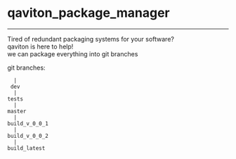 # qaviton_package_manager
-------------------------
  
Tired of redundant packaging systems for your software?  
qaviton is here to help!  
we can package everything into git branches  
  
git branches:  
```
  |
 dev
  |
tests
  |
master
  |  
build_v_0_0_1
  |
build_v_0_0_2
  |
build_latest
```  